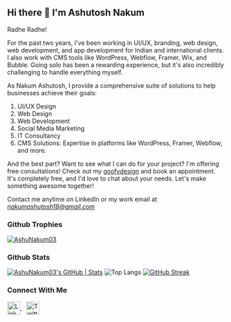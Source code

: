 ## Hi there 👋 I'm Ashutosh Nakum


Radhe Radhe!

For the past two years, I've been working in UI/UX, branding, web design, web development, and app development for Indian and international clients. I also work with CMS tools like WordPress, Webflow, Framer, Wix, and Bubble. Going solo has been a rewarding experience, but it's also incredibly challenging to handle everything myself.

As Nakum Ashutosh, I provide a comprehensive suite of solutions to help businesses achieve their goals:

1. UI/UX Design
2. Web Design
3. Web Development
4. Social Media Marketing
5. IT Consultancy
6. CMS Solutions: Expertise in platforms like WordPress, Framer, Webflow, and more.

And the best part? Want to see what I can do for your project? I'm offering free consultations! Check out my [goofydesign](https://goofydesign.in/) and book an appointment. It's completely free, and I'd love to chat about your needs. Let's make something awesome together!

Contact me anytime on LinkedIn or my work email at *nakumashutosh18@gmail.com*

### Github Trophies
<a href="https://github.com/ryo-ma/github-profile-trophy"><img src="https://github-profile-trophy.vercel.app/?username=AshuNakum03" alt="AshuNakum03" /></a>

### Github Stats
[![AshuNakum03's GitHub | Stats](https://stats.quira.sh/AshuNakum03/github?theme=dark)](https://quira.sh?utm_source=widgets&utm_campaign=AshuNakum03)
![Top Langs](https://github-readme-stats.vercel.app/api/top-langs/?username=AshuNakum03&langs_count=8)
[![GitHub Streak](https://streak-stats.demolab.com/?user=AshuNakum03&theme=radical)](https://git.io/streak-stats)


### Connect With Me
<p align="left">
  <a href="https://www.linkedin.com/in/ashutosh-n-294847190/" target="_blank" style="margin-right: 10px;">
    <img align="center" src="https://cdn-icons-png.flaticon.com/512/174/174857.png" alt="LinkedIn" height="30" width="30" />
  </a>
  <a href="https://x.com/AshutoshNakum18" target="_blank">
    <img align="center" src="https://cdn-icons-png.flaticon.com/512/733/733579.png" alt="Twitter" height="30" width="30" />
  </a>
</p>
